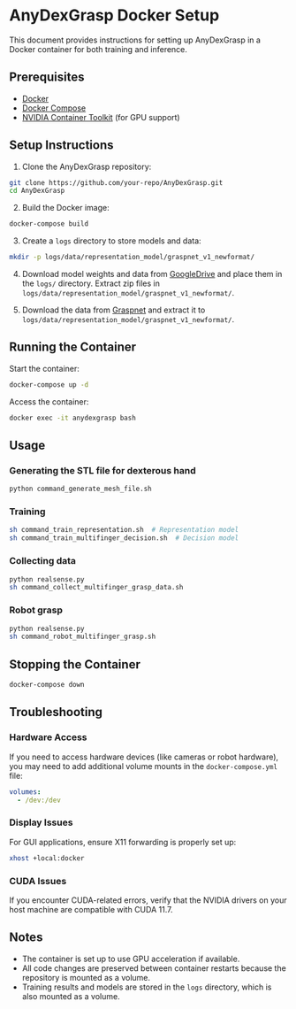 # AnyDexGrasp Docker Setup

This document provides instructions for setting up AnyDexGrasp in a Docker container for both training and inference.

## Prerequisites

- [Docker](https://docs.docker.com/get-docker/)
- [Docker Compose](https://docs.docker.com/compose/install/)
- [NVIDIA Container Toolkit](https://docs.nvidia.com/datacenter/cloud-native/container-toolkit/install-guide.html) (for GPU support)

## Setup Instructions

1. Clone the AnyDexGrasp repository:
```bash
git clone https://github.com/your-repo/AnyDexGrasp.git
cd AnyDexGrasp
```

2. Build the Docker image:
```bash
docker-compose build
```

3. Create a `logs` directory to store models and data:
```bash
mkdir -p logs/data/representation_model/graspnet_v1_newformat/
```

4. Download model weights and data from [GoogleDrive](https://drive.google.com/drive/folders/1XfJmEkg29vq7swCndnS_B0Y4djwWhZRo) and place them in the `logs/` directory. Extract zip files in `logs/data/representation_model/graspnet_v1_newformat/`.

5. Download the data from [Graspnet](https://graspnet.net/datasets.html) and extract it to `logs/data/representation_model/graspnet_v1_newformat/`.

## Running the Container

Start the container:
```bash
docker-compose up -d
```

Access the container:
```bash
docker exec -it anydexgrasp bash
```

## Usage

### Generating the STL file for dexterous hand
```bash
python command_generate_mesh_file.sh
```

### Training
```bash
sh command_train_representation.sh  # Representation model
sh command_train_multifinger_decision.sh  # Decision model
```

### Collecting data
```bash
python realsense.py
sh command_collect_multifinger_grasp_data.sh
```

### Robot grasp
```bash
python realsense.py
sh command_robot_multifinger_grasp.sh
```

## Stopping the Container

```bash
docker-compose down
```

## Troubleshooting

### Hardware Access
If you need to access hardware devices (like cameras or robot hardware), you may need to add additional volume mounts in the `docker-compose.yml` file:

```yaml
volumes:
  - /dev:/dev
```

### Display Issues
For GUI applications, ensure X11 forwarding is properly set up:

```bash
xhost +local:docker
```

### CUDA Issues
If you encounter CUDA-related errors, verify that the NVIDIA drivers on your host machine are compatible with CUDA 11.7.

## Notes

- The container is set up to use GPU acceleration if available.
- All code changes are preserved between container restarts because the repository is mounted as a volume.
- Training results and models are stored in the `logs` directory, which is also mounted as a volume. 